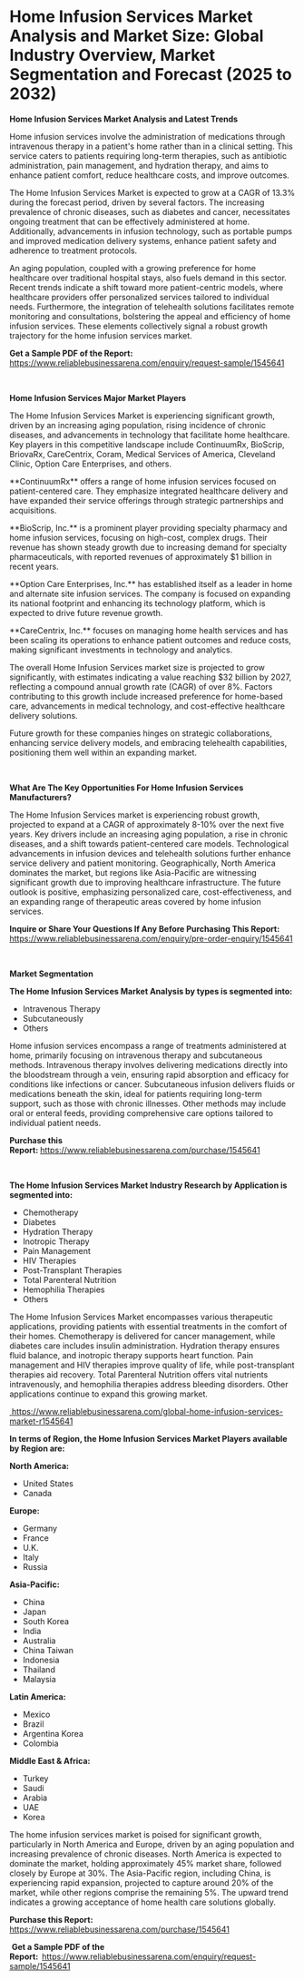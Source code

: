 <p><h1>Home Infusion Services Market Analysis and Market Size: Global Industry Overview, Market Segmentation and Forecast (2025 to 2032)</h1></p><p><strong>Home Infusion Services Market Analysis and Latest Trends</strong></p>
<p><p>Home infusion services involve the administration of medications through intravenous therapy in a patient's home rather than in a clinical setting. This service caters to patients requiring long-term therapies, such as antibiotic administration, pain management, and hydration therapy, and aims to enhance patient comfort, reduce healthcare costs, and improve outcomes.</p><p>The Home Infusion Services Market is expected to grow at a CAGR of 13.3% during the forecast period, driven by several factors. The increasing prevalence of chronic diseases, such as diabetes and cancer, necessitates ongoing treatment that can be effectively administered at home. Additionally, advancements in infusion technology, such as portable pumps and improved medication delivery systems, enhance patient safety and adherence to treatment protocols.</p><p>An aging population, coupled with a growing preference for home healthcare over traditional hospital stays, also fuels demand in this sector. Recent trends indicate a shift toward more patient-centric models, where healthcare providers offer personalized services tailored to individual needs. Furthermore, the integration of telehealth solutions facilitates remote monitoring and consultations, bolstering the appeal and efficiency of home infusion services. These elements collectively signal a robust growth trajectory for the home infusion services market.</p></p>
<p><strong>Get a Sample PDF of the Report:&nbsp;</strong> <a href="https://www.reliablebusinessarena.com/enquiry/request-sample/1545641?utm_campaign=2206&utm_medium=2&utm_source=Github&utm_content=ia&utm_term=12042025&utm_id=home-infusion-services">https://www.reliablebusinessarena.com/enquiry/request-sample/1545641</a></p>
<p>&nbsp;</p>
<p><strong>Home Infusion Services Major Market Players</strong></p>
<p><p>The Home Infusion Services Market is experiencing significant growth, driven by an increasing aging population, rising incidence of chronic diseases, and advancements in technology that facilitate home healthcare. Key players in this competitive landscape include ContinuumRx, BioScrip, BriovaRx, CareCentrix, Coram, Medical Services of America, Cleveland Clinic, Option Care Enterprises, and others.</p><p>**ContinuumRx** offers a range of home infusion services focused on patient-centered care. They emphasize integrated healthcare delivery and have expanded their service offerings through strategic partnerships and acquisitions.</p><p>**BioScrip, Inc.** is a prominent player providing specialty pharmacy and home infusion services, focusing on high-cost, complex drugs. Their revenue has shown steady growth due to increasing demand for specialty pharmaceuticals, with reported revenues of approximately $1 billion in recent years.</p><p>**Option Care Enterprises, Inc.** has established itself as a leader in home and alternate site infusion services. The company is focused on expanding its national footprint and enhancing its technology platform, which is expected to drive future revenue growth.</p><p>**CareCentrix, Inc.** focuses on managing home health services and has been scaling its operations to enhance patient outcomes and reduce costs, making significant investments in technology and analytics.</p><p>The overall Home Infusion Services market size is projected to grow significantly, with estimates indicating a value reaching $32 billion by 2027, reflecting a compound annual growth rate (CAGR) of over 8%. Factors contributing to this growth include increased preference for home-based care, advancements in medical technology, and cost-effective healthcare delivery solutions.</p><p>Future growth for these companies hinges on strategic collaborations, enhancing service delivery models, and embracing telehealth capabilities, positioning them well within an expanding market.</p></p>
<p>&nbsp;</p>
<p><strong>What Are The Key Opportunities For Home Infusion Services Manufacturers?</strong></p>
<p><p>The Home Infusion Services market is experiencing robust growth, projected to expand at a CAGR of approximately 8-10% over the next five years. Key drivers include an increasing aging population, a rise in chronic diseases, and a shift towards patient-centered care models. Technological advancements in infusion devices and telehealth solutions further enhance service delivery and patient monitoring. Geographically, North America dominates the market, but regions like Asia-Pacific are witnessing significant growth due to improving healthcare infrastructure. The future outlook is positive, emphasizing personalized care, cost-effectiveness, and an expanding range of therapeutic areas covered by home infusion services.</p></p>
<p><strong>Inquire or Share Your Questions If Any Before Purchasing This Report:</strong> <a href="https://www.reliablebusinessarena.com/enquiry/pre-order-enquiry/1545641?utm_campaign=2206&utm_medium=2&utm_source=Github&utm_content=ia&utm_term=12042025&utm_id=home-infusion-services">https://www.reliablebusinessarena.com/enquiry/pre-order-enquiry/1545641</a></p>
<p>&nbsp;</p>
<p><strong>Market Segmentation</strong></p>
<p><strong>The Home Infusion Services Market Analysis by types is segmented into:</strong></p>
<p><ul><li>Intravenous Therapy</li><li>Subcutaneously</li><li>Others</li></ul></p>
<p><p>Home infusion services encompass a range of treatments administered at home, primarily focusing on intravenous therapy and subcutaneous methods. Intravenous therapy involves delivering medications directly into the bloodstream through a vein, ensuring rapid absorption and efficacy for conditions like infections or cancer. Subcutaneous infusion delivers fluids or medications beneath the skin, ideal for patients requiring long-term support, such as those with chronic illnesses. Other methods may include oral or enteral feeds, providing comprehensive care options tailored to individual patient needs.</p></p>
<p><strong>Purchase this Report:&nbsp;</strong><a href="https://www.reliablebusinessarena.com/purchase/1545641?utm_campaign=2206&utm_medium=2&utm_source=Github&utm_content=ia&utm_term=12042025&utm_id=home-infusion-services">https://www.reliablebusinessarena.com/purchase/1545641</a></p>
<p>&nbsp;</p>
<p><strong>The Home Infusion Services Market Industry Research by Application is segmented into:</strong></p>
<p><ul><li>Chemotherapy</li><li>Diabetes</li><li>Hydration Therapy</li><li>Inotropic Therapy</li><li>Pain Management</li><li>HIV Therapies</li><li>Post-Transplant Therapies</li><li>Total Parenteral Nutrition</li><li>Hemophilia Therapies</li><li>Others</li></ul></p>
<p><p>The Home Infusion Services Market encompasses various therapeutic applications, providing patients with essential treatments in the comfort of their homes. Chemotherapy is delivered for cancer management, while diabetes care includes insulin administration. Hydration therapy ensures fluid balance, and inotropic therapy supports heart function. Pain management and HIV therapies improve quality of life, while post-transplant therapies aid recovery. Total Parenteral Nutrition offers vital nutrients intravenously, and hemophilia therapies address bleeding disorders. Other applications continue to expand this growing market.</p></p>
<p><a href="https://www.reliablebusinessarena.com/global-home-infusion-services-market-r1545641?utm_campaign=2206&utm_medium=2&utm_source=Github&utm_content=ia&utm_term=12042025&utm_id=home-infusion-services">&nbsp;https://www.reliablebusinessarena.com/global-home-infusion-services-market-r1545641</a></p>
<p><strong>In terms of Region, the Home Infusion Services Market Players available by Region are:</strong></p>
<p>
    <p> <strong> North America: </strong>
        <ul>
            <li>United States</li>
            <li>Canada</li>
        </ul>
        </p> 
    <p> <strong> Europe: </strong>
        <ul>
            <li>Germany</li>
            <li>France</li>
            <li>U.K.</li>
            <li>Italy</li>
            <li>Russia</li>
        </ul>
        </p> 
    <p> <strong> Asia-Pacific: </strong>
        <ul>
            <li>China</li>
            <li>Japan</li>
            <li>South Korea</li>
            <li>India</li>
            <li>Australia</li>
            <li>China Taiwan</li>
            <li>Indonesia</li>
            <li>Thailand</li>
            <li>Malaysia</li>
        </ul>
        </p> 
    <p> <strong> Latin America: </strong>
        <ul>
            <li>Mexico</li>
            <li>Brazil</li>
            <li>Argentina Korea</li>
            <li>Colombia</li>
        </ul>
        </p> 
    <p> <strong> Middle East & Africa: </strong>
        <ul>
            <li>Turkey</li>
            <li>Saudi</li>
            <li>Arabia</li>
            <li>UAE</li>
            <li>Korea</li>
        </ul>
    </p>
    </p>
<p><p>The home infusion services market is poised for significant growth, particularly in North America and Europe, driven by an aging population and increasing prevalence of chronic diseases. North America is expected to dominate the market, holding approximately 45% market share, followed closely by Europe at 30%. The Asia-Pacific region, including China, is experiencing rapid expansion, projected to capture around 20% of the market, while other regions comprise the remaining 5%. The upward trend indicates a growing acceptance of home health care solutions globally.</p></p>
<p><strong>Purchase this Report: </strong><a href="https://www.reliablebusinessarena.com/purchase/1545641?utm_campaign=2206&utm_medium=2&utm_source=Github&utm_content=ia&utm_term=12042025&utm_id=home-infusion-services">https://www.reliablebusinessarena.com/purchase/1545641</a></p>
<p>&nbsp;<strong>Get a Sample PDF of the Report:&nbsp;&nbsp;</strong><a href="https://www.reliablebusinessarena.com/enquiry/request-sample/1545641?utm_campaign=2206&utm_medium=2&utm_source=Github&utm_content=ia&utm_term=12042025&utm_id=home-infusion-services">https://www.reliablebusinessarena.com/enquiry/request-sample/1545641</a></p>
<p><strong></strong></p>
<p><p></p><p></p><p></p></p>